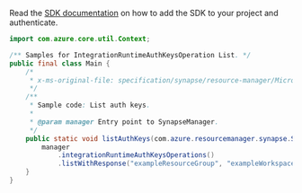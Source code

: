 Read the [SDK documentation](https://github.com/Azure/azure-sdk-for-java/blob/azure-resourcemanager-synapse_1.0.0-beta.3/sdk/synapse/azure-resourcemanager-synapse/README.md) on how to add the SDK to your project and authenticate.

```java
import com.azure.core.util.Context;

/** Samples for IntegrationRuntimeAuthKeysOperation List. */
public final class Main {
    /*
     * x-ms-original-file: specification/synapse/resource-manager/Microsoft.Synapse/preview/2021-06-01-preview/examples/IntegrationRuntimes_ListAuthKeys.json
     */
    /**
     * Sample code: List auth keys.
     *
     * @param manager Entry point to SynapseManager.
     */
    public static void listAuthKeys(com.azure.resourcemanager.synapse.SynapseManager manager) {
        manager
            .integrationRuntimeAuthKeysOperations()
            .listWithResponse("exampleResourceGroup", "exampleWorkspace", "exampleIntegrationRuntime", Context.NONE);
    }
}
```
